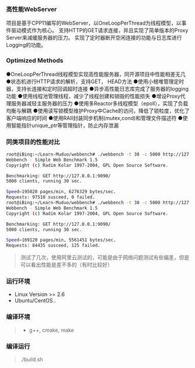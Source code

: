 ### 高性能WebServer 

项目是基于CPP11编写的WebServer，以OneLoopPerThread为线程模型，以事件驱动模式作为核心。
支持HTTP的GET请求连接，并且实现了简单版本的Proxy Server来减缓服务器的压力。
实现了定时器断开空闲连接的功能与日志库进行Logging的功能。

### Optimized Methods

●OneLoopPerThread线程模型实现高性能服务器，同开源项目中性能相差无几 
●状态机进行HTTP请求的解析，支持GET， HEAD方法 
●使用小根堆管理定时器，支持长连接和定时回调超时连接 
●异步高性能日志库完成了服务器的logging功能 
●使用线程池管理线程，减少了线程创建和销毁的性能损失 
●增设Proxy代理服务器减轻主服务器的压力 
●使用多Reactor多线程模型（epoll），实现了负载均衡与解耦 
●使用读写锁模型维护Proxy中Cache的访问，降低了锁粒度，优化了客户端响应的时间 
●使用RAII封装同步机制(mutex,cond)和管理文件描述符 
●使用智能指针unique_ptr等管理指针，防止内存泄漏 


### 同类项目的性能对比
```sh
root@iBing:~/Learn-Muduo/webbench# ./webbench -t 30 -c 5000 http://127.0.0.1:9090/
Webbench - Simple Web Benchmark 1.5
Copyright (c) Radim Kolar 1997-2004, GPL Open Source Software.

Benchmarking: GET http://127.0.0.1:9090/
5000 clients, running 30 sec.

Speed=195020 pages/min, 6276329 bytes/sec.
Requests: 97510 susceed, 0 failed.
root@iBing:~/Learn-Muduo/webbench# ./webbench -t 30 -c 5000 http://127.0.0.1:9090/
Webbench - Simple Web Benchmark 1.5
Copyright (c) Radim Kolar 1997-2004, GPL Open Source Software.

Benchmarking: GET http://127.0.0.1:9090/
5000 clients, running 30 sec.

Speed=169120 pages/min, 5561451 bytes/sec.
Requests: 84435 susceed, 125 failed.
```
> 测试了几次，使用阿里云测试的，可能是由于网络问题测试有些偏差，但是可以看出性能是差不多的（有时比较好）


### 运行环境

- Linux Version >= 2.6
- Ubuntu/CentOS..

### 编译环境

> - g++, cmake, make

### 编译运行

> ./build.sh

